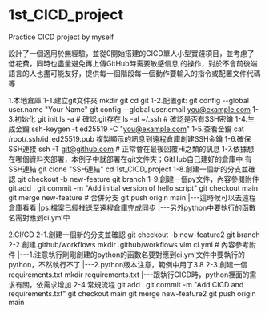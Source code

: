 # 1st_CICD_project
Practice CICD project by myself

設計了一個適用於無經驗，並從0開始搭建的CICD單人小型實踐項目，並考慮了低花費，同時也盡量避免再上傳GitHub時需要敏感信息
的操作，對於不會前後端語言的人也盡可能友好，提供每一個階段每一個動作要輸入的指令或配置文件代碼等


1.本地倉庫
1-1.建立git文件夾
    mkdir git
    cd git
1-2.配置git:
    git config --global user.name "Your Name"
    git config --global user.email you@example.com
1-3.初始化
    git init
    ls -a   # 確認.git存在
    ls -al ~/.ssh   # 確認是否有SSH密鑰
1-4.生成金鑰
    ssh-keygen -t ed25519 -C "you@example.com"
1-5.查看金鑰
    cat /root/.ssh/id_ed25519.pub
    複製顯示的訊息到遠程倉庫創建SSH金鑰
1-6.確保SSH連接
    ssh -T git@github.com   # 正常會在最後回覆Hi之類的訊息
1-7.依據想在哪個資料夾部署，本例子中就部署在git文件夾；GitHub自己建好的倉庫中 有SSH連結
    git clone "SSH連結"
    cd 1st_CICD_project
1-8.創建一個新的分支並確認
    git checkout -b new-feature
    git branch
1-9.創建一個py文件，內容參閱附件
    git add .
    git commit -m "Add initial version of hello script"
    git checkout main
    git merge new-feature    # 合併分支
    git push origin main
|---這時候可以去遠程倉庫看看
|ps:檔案已經推送至遠程倉庫完成同步
|---另外python中要執行的函數名需對應到ci.yml中

2.CI/CD
2-1.創建一個新的分支並確認
    git checkout -b new-feature2
    git branch
2-2.創建.github/workflows
    mkdir .github/workflows
    vim ci.yml    # 內容參考附件
|---1.注意執行剛剛創建的python的函數名要對應到ci.yml文件中要執行的python，不然執行不了
|---2.python版本注意，範例中用了3.8
2-3.創建一個requirements.txt
    mkdir requirements.txt
|---跟執行CICD時，python裡面的需求有關，依需求增加
2-4.常規流程
    git add .
    git commit -m "Add CICD and requirements.txt"
    git checkout main
    git merge new-feature2
    git push origin main


